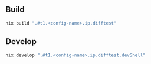 ## Build

```bash
nix build ".#t1.<config-name>.ip.difftest"
```

## Develop

```bash
nix develop ".#t1.<config-name>.ip.difftest.devShell"
```
